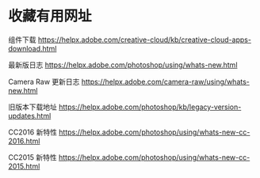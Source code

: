 # 收藏有用网址
组件下载
https://helpx.adobe.com/creative-cloud/kb/creative-cloud-apps-download.html

最新版日志
https://helpx.adobe.com/photoshop/using/whats-new.html

Camera Raw 更新日志
https://helpx.adobe.com/camera-raw/using/whats-new.html

旧版本下载地址
https://helpx.adobe.com/photoshop/kb/legacy-version-updates.html

CC2016 新特性
https://helpx.adobe.com/photoshop/using/whats-new-cc-2016.html

CC2015 新特性
https://helpx.adobe.com/photoshop/using/whats-new-cc-2015.html
